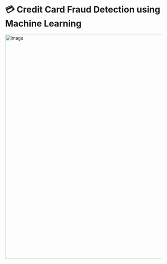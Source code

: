 # 💳 Credit Card Fraud Detection using Machine Learning

<img width="1280" height="720" alt="image" src="https://github.com/user-attachments/assets/56ba39ba-05bf-4e49-af8d-895d5d7b9863" />


